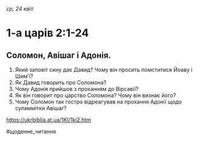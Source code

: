 
_ср, 24 квіт._

# 1-а царів 2:1-24

## Соломон, Авішаг і Адонія.
1. Який заповіт сину дає Давид? Чому він просить помститися Йоаву і Шим'ї?
2. Як Давид говорить про Соломона?
3. Чому Адонія прийшов з проханням до Вірсавії?
4. Як він говорит про царство Соломона? Чому він визнає його?
5. Чому Соломон так гостро відреагував на прохання Адонії щодо суламмітки Авішаг?

https://ukrbiblia.at.ua/1KI/1ki2.htm 

#щоденне_читання
